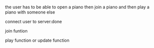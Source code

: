 the user has to be able to open a piano then join a piano and then play a piano with someone else

connect user to server:done

join funtion

play function or update function

